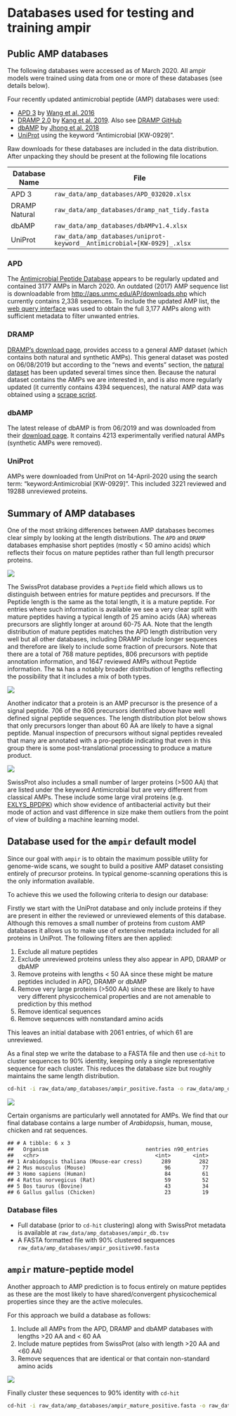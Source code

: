 Databases used for testing and training ampir
================

## Public AMP databases

The following databases were accessed as of March 2020. All ampir models
were trained using data from one or more of these databases (see details
below).

Four recently updated antimicrobial peptide (AMP) databases were used:

  - [APD 3](http://aps.unmc.edu/AP/) by [Wang et
    al. 2016](https://academic.oup.com/nar/article/44/D1/D1087/2503090)
  - [DRAMP 2.0](http://dramp.cpu-bioinfor.org/) by [Kang et
    al. 2019](https://www.ncbi.nlm.nih.gov/pubmed/31409791). Also see
    [DRAMP GitHub](https://github.com/CPUDRAMP/DRAMP2.0)
  - [dbAMP](http://140.138.77.240/~dbamp/index.php) by [Jhong et
    al. 2018](https://www.ncbi.nlm.nih.gov/pubmed/30380085)
  - [UniProt](https://www.uniprot.org/uniprot/?query=keyword%3A%22Antimicrobial+%5BKW-0929%5D%22&sort=score)
    using the keyword “Antimicrobial \[KW-0929\]”.

Raw downloads for these databases are included in the data distribution.
After unpacking they should be present at the following file
locations

| Database Name | File                                                                    |
| ------------- | ----------------------------------------------------------------------- |
| APD 3         | `raw_data/amp_databases/APD_032020.xlsx`                                |
| DRAMP Natural | `raw_data/amp_databases/dramp_nat_tidy.fasta`                           |
| dbAMP         | `raw_data/amp_databases/dbAMPv1.4.xlsx`                                 |
| UniProt       | `raw_data/amp_databases/uniprot-keyword__Antimicrobial+[KW-0929]_.xlsx` |

### APD

The [Antimicrobial Peptide Database](http://aps.unmc.edu/AP/main.php)
appears to be regularly updated and contained 3177 AMPs in March 2020.
An outdated (2017) AMP sequence list is downloadable from
<http://aps.unmc.edu/AP/downloads.php> which currently contains 2,338
sequences. To include the updated AMP list, the [web query
interface](http://aps.unmc.edu/AP/database/query_input.php) was used to
obtain the full 3,177 AMPs along with sufficient metadata to filter
unwanted entries.

### DRAMP

[DRAMP’s download page](http://dramp.cpu-bioinfor.org/downloads/),
provides access to a general AMP dataset (which contains both natural
and synthetic AMPs). This general dataset was posted on 06/08/2019 but
according to the “news and events” section, the [natural
dataset](http://dramp.cpu-bioinfor.org/browse/NaturalData.php) has been
updated several times since then. Because the natural dataset contains
the AMPs we are interested in, and is also more regularly updated (it
currently contains 4394 sequences), the natural AMP data was obtained
using a [scrape script](scripts/scrape_dramp.sh).

### dbAMP

The latest release of dbAMP is from 06/2019 and was downloaded from
their [download page](http://140.138.77.240/~dbamp/download.php). It
contains 4213 experimentally verified natural AMPs (synthetic AMPs were
removed).

### UniProt

AMPs were downloaded from UniProt on 14-April-2020 using the search
term: “keyword:Antimicrobial \[KW-0929\]”. This included 3221 reviewed
and 19288 unreviewed proteins.

## Summary of AMP databases

One of the most striking differences between AMP databases becomes clear
simply by looking at the length distributions. The `APD` and `DRAMP`
databases emphasise short peptides (mostly \< 50 amino acids) which
reflects their focus on mature peptides rather than full length
precursor proteins.

![](01_collate_databases_files/figure-gfm/unnamed-chunk-8-1.png)<!-- -->

The SwissProt database provides a `Peptide` field which allows us to
distinguish between entries for mature peptides and precursors. If the
Peptide length is the same as the total length, it is a mature peptide.
For entries where such information is available we see a very clear
split with mature peptides having a typical length of 25 amino acids
(AA) whereas precursors are slightly longer at around 60-75 AA. Note
that the length distribution of mature peptides matches the APD length
distribution very well but all other databases, including DRAMP include
longer sequences and therefore are likely to include some fraction of
precursors. Note that there are a total of 768 mature peptides, 806
precursors with peptide annotation information, and 1647 reviewed AMPs
without Peptide information. The `NA` has a notably broader distribution
of lengths reflecting the possibility that it includes a mix of both
types.

![](01_collate_databases_files/figure-gfm/unnamed-chunk-10-1.png)<!-- -->

Another indicator that a protein is an AMP precursor is the presence of
a signal peptide. 706 of the 806 precursors identified above have well
defined signal peptide sequences. The length distribution plot below
shows that only precursors longer than about 60 AA are likely to have a
signal peptide. Manual inspection of precursors without signal peptides
revealed that many are annotated with a pro-peptide indicating that even
in this group there is some post-translational processing to produce a
mature
product.

![](01_collate_databases_files/figure-gfm/unnamed-chunk-12-1.png)<!-- -->

SwissProt also includes a small number of larger proteins (\>500 AA)
that are listed under the keyword Antimicrobial but are very different
from classical AMPs. These include some large viral proteins (e.g.
[EXLYS\_BPDPK](https://www.uniprot.org/uniprot/Q8SCY1)) which show
evidence of antibacterial activity but their mode of action and vast
difference in size make them outliers from the point of view of building
a machine learning model.

## Database used for the `ampir` default model

Since our goal with `ampir` is to obtain the maximum possible utility
for genome-wide scans, we sought to build a positive AMP dataset
consisting entirely of precursor proteins. In typical genome-scanning
operations this is the only information available.

To achieve this we used the following criteria to design our database:

Firstly we start with the UniProt database and only include proteins if
they are present in either the reviewed or unreviewed elements of this
database. Although this removes a small number of proteins from custom
AMP databases it allows us to make use of extensive metadata included
for all proteins in UniProt. The following filters are then applied:

1.  Exclude all mature peptides
2.  Exclude unreviewed proteins unless they also appear in APD, DRAMP or
    dbAMP
3.  Remove proteins with lengths \< 50 AA since these might be mature
    peptides included in APD, DRAMP or dbAMP
4.  Remove very large proteins (\>500 AA) since these are likely to have
    very different physicochemical properties and are not amenable to
    prediction by this method
5.  Remove identical sequences
6.  Remove sequences with nonstandard amino acids

This leaves an initial database with 2061 entries, of which 61 are
unreviewed.

As a final step we write the database to a FASTA file and then use
`cd-hit` to cluster sequences to 90% identity, keeping only a single
representative sequence for each cluster. This reduces the database size
but roughly maintains the same length
distribution.

``` bash
cd-hit -i raw_data/amp_databases/ampir_positive.fasta -o raw_data/amp_databases/ampir_positive90.fasta -c 0.90 -g 1
```

![](01_collate_databases_files/figure-gfm/unnamed-chunk-15-1.png)<!-- -->

Certain organisms are particularly well annotated for AMPs. We find that
our final database contains a large number of *Arabidopsis*, human,
mouse, chicken and rat sequences.

    ## # A tibble: 6 x 3
    ##   Organism                               nentries n90_entries
    ##   <chr>                                     <int>       <int>
    ## 1 Arabidopsis thaliana (Mouse-ear cress)      289         282
    ## 2 Mus musculus (Mouse)                         96          77
    ## 3 Homo sapiens (Human)                         84          61
    ## 4 Rattus norvegicus (Rat)                      59          52
    ## 5 Bos taurus (Bovine)                          43          34
    ## 6 Gallus gallus (Chicken)                      23          19

### Database files

  - Full database (prior to `cd-hit` clustering) along with SwissProt
    metadata is available at `raw_data/amp_databases/ampir_db.tsv`
  - A FASTA formatted file with 90% clustered sequences
    `raw_data/amp_databases/ampir_positive90.fasta`

## `ampir` mature-peptide model

Another approach to AMP prediction is to focus entirely on mature
peptides as these are the most likely to have shared/convergent
physicochemical properties since they are the active molecules.

For this approach we build a database as follows:

1.  Include all AMPs from the APD, DRAMP and dbAMP databases with
    lengths \>20 AA and \< 60 AA
2.  Include mature peptides from SwissProt (also with length \>20 AA and
    \<60 AA)
3.  Remove sequences that are identical or that contain non-standard
    amino
acids

![](01_collate_databases_files/figure-gfm/unnamed-chunk-18-1.png)<!-- -->

Finally cluster these sequences to 90% identity with
`cd-hit`

``` bash
cd-hit -i raw_data/amp_databases/ampir_mature_positive.fasta -o raw_data/amp_databases/ampir_mature_positive90.fasta -c 0.90 -g 1
```

